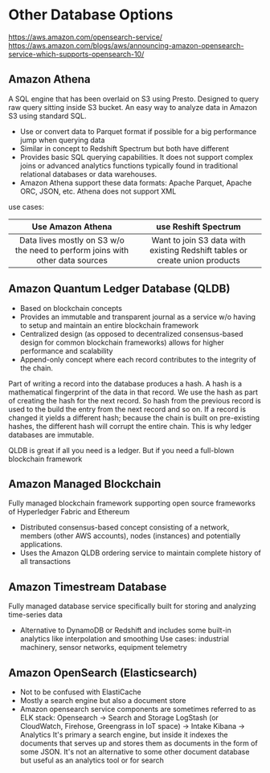 # Other Database Options
https://aws.amazon.com/opensearch-service/
https://aws.amazon.com/blogs/aws/announcing-amazon-opensearch-service-which-supports-opensearch-10/

## Amazon Athena 
A SQL engine that has been overlaid on S3 using Presto. Designed to query raw query sitting inside S3 bucket. An easy way to analyze data in Amazon S3 using standard SQL.
- Use or convert data to Parquet format if possible for a big performance jump when querying data
- Similar in concept to Redshift Spectrum but both have different 
- Provides basic SQL querying capabilities. It does not support complex joins or advanced analytics functions typically found in traditional relational databases or data warehouses.
- Amazon Athena support these data formats: Apache Parquet, Apache ORC, JSON, etc. Athena does not support XML

use cases:

| Use Amazon Athena | use Reshift Spectrum |
|:-------------------------------------------------------:|:--------------------------------------------------------:|
| Data lives mostly on S3 w/o the need to perform joins with other data sources | Want to join S3 data with existing Redshift tables or create union products |

## Amazon Quantum Ledger Database (QLDB)
- Based on blockchain concepts
- Provides an immutable and transparent journal as a service w/o having to setup and maintain an entire blockchain framework
- Centralized design (as opposed to decentralized consensus-based design for common blockchain frameworks) allows for higher performance and scalability
- Append-only concept where each record contributes to the integrity of the chain.

Part of writing a record into the database produces a hash. A hash is a mathematical fingerprint of the data in that record. We use the hash as part of creating the hash for the next record. So hash from the previous record is used to the build the entry from the next record and so on.
If a record is changed it yields a different hash; because the chain is built on pre-existing hashes, the different hash will corrupt the entire chain. This is why ledger databases are immutable.

QLDB is great if all you need is a ledger. But if you need a full-blown blockchain framework

## Amazon Managed Blockchain
Fully managed blockchain framework supporting open source frameworks of Hyperledger Fabric and Ethereum
- Distributed consensus-based concept consisting of a network, members (other AWS accounts), nodes (instances) and potentially applications.
- Uses the Amazon QLDB ordering service to maintain complete history of all transactions

## Amazon Timestream Database
Fully managed database service specifically built for storing and analyzing time-series data
- Alternative to DynamoDB or Redshift and includes some built-in analytics like interpolation and smoothing
Use cases: industrial machinery, sensor networks, equipment telemetry

## Amazon OpenSearch (Elasticsearch)
- Not to be confused with ElastiCache
- Mostly a search engine but also a document store 
- Amazon opensearch service components are sometimes referred to as ELK stack:
Opensearch -> Search and Storage
LogStash (or CloudWatch, Firehose, Greengrass in IoT space) -> Intake
Kibana -> Analytics
It's primary a search engine, but inside it indexes the documents that serves up and stores them as documents in the form of some JSON. It's not an alternative to some other document database but useful as an analytics tool or for search